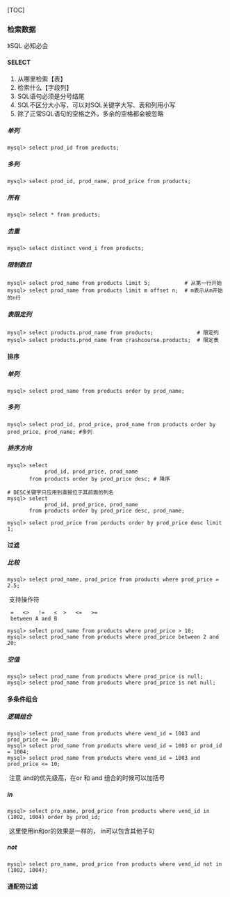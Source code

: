 [TOC]

### 检索数据

》SQL 必知必会

#### SELECT

1.  从哪里检索【表】
2.  检索什么【字段列】
3.  SQL语句必须是分号结尾
4.  SQL不区分大小写，可以对SQL关键字大写、表和列用小写
5.  除了正常SQL语句的空格之外，多余的空格都会被忽略

##### 单列

~~~mysql
mysql> select prod_id from products;
~~~

##### 多列

~~~mysql
mysql> select prod_id, prod_name, prod_price from products;
~~~

##### 所有

~~~mysql
mysql> select * from products;
~~~

##### 去重

~~~mysql
mysql> select distinct vend_i from products;
~~~

##### 限制数目

~~~mysql
mysql> select prod_name from products limit 5;           # 从第一行开始
mysql> select prod_name from products limit m offset n;  # m表示从m开始的n行
~~~

##### 表限定列

~~~mysql
mysql> select products.prod_name from products;				 # 限定列
mysql> select products.prod_name from crashcourse.products;  # 限定表
~~~

#### 排序

##### 单列

~~~mysql
mysql> select prod_name from products order by prod_name;
~~~

##### 多列

~~~mysql
mysql> select prod_id, prod_price, prod_name from products order by prod_price, prod_name; #多列
~~~

##### 排序方向

~~~mysql
mysql> select 
			prod_id, prod_price, prod_name 
	   from products order by prod_price desc; # 降序
	   
# DESC关键字只应用到直接位于其前面的列名
mysql> select 
			prod_id, prod_price, prod_name 
	   from products order by prod_price desc, prod_name;
	   
mysql> select prod_price from porducts order by prod_price desc limit 1;
~~~

#### 过滤

##### 比较

~~~mysql
mysql> select prod_name, prod_price from products where prod_price = 2.5;
~~~

​	支持操作符

~~~mysql
 =   <>   !=   <  >   <=   >= 
 between A and B
~~~

~~~mysql
mysql> select prod_name from products where prod_price > 10;
mysql> select prod_name from products where prod_price between 2 and 20;
~~~

##### 空值

~~~mysql
mysql> select prod_name from products where prod_price is null;
mysql> select prod_name from products where prod_price is not null;
~~~

#### 多条件组合

##### 逻辑组合

~~~mysql
mysql> select prod_name from products where vend_id = 1003 and prod_price <= 10;
mysql> select prod_name from products where vend_id = 1003 or prod_id = 1004;
mysql> select prod_name from products where vend_id = 1003 and prod_price <= 10;
~~~

​	注意 and的优先级高，在or 和 and 组合的时候可以加括号

##### in

~~~mysql
mysql> select pro_name, prod_price from products where vend_id in (1002, 1004) order by prod_id;
~~~

​	这里使用in和or的效果是一样的， in可以包含其他子句

##### not

~~~mysql
mysql> select pro_name, prod_price from products where vend_id not in (1002, 1004);
~~~

#### 通配符过滤



